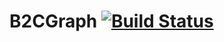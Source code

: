 # B2CGraph [![Build Status](https://titansoftware.visualstudio.com/_apis/public/build/definitions/1de24e02-b305-4d74-9f51-fa95bf890a57/21/badge)](https://titansoftware.visualstudio.com/titan-it/_build/index?definitionId=21)
